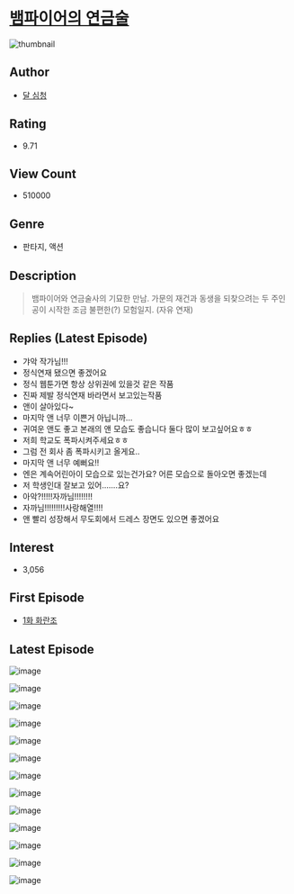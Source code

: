 # [뱀파이어의 연금술](https://comic.naver.com/bestChallenge/list?titleId=789786)
![thumbnail](https://image-comic.pstatic.net/user_contents_data/challenge_comic/2023/04/17/353365/upload_3775766047868806246_480x623.jpeg)

## Author
- [달 심청](https://comic.naver.com/artistTitle?id=353365)

## Rating
- 9.71

## View Count
- 510000

## Genre
- 판타지, 액션

## Description
> 뱀파이어와 연금술사의 기묘한 만남. 가문의 재건과 동생을 되찾으려는 두 주인공이 시작한 조금 불편한(?) 모험일지. (자유 연재)

## Replies (Latest Episode)
- 갸악 작가님!!!
- 정식연재 됐으면 좋겠어요
- 정식 웹툰가면 항상 상위권에 있을것 같은 작품
- 진짜 제발 정식연재 바라면서 보고있는작품
- 앤이 살아있다~
- 마지막 앤 너무 이쁜거 아닙니까...
- 귀여운 앤도 좋고 본래의 앤 모습도 좋습니다 둘다 많이 보고싶어요ㅎㅎ
- 저희 학교도 폭파시켜주세요ㅎㅎ
- 그럼 전 회사 좀 폭파시키고 올게요..
- 마지막 앤 너무 예뻐요!!
- 엔은 계속어린아이 모습으로 있는건가요? 어른 모습으로 돌아오면 좋겠는데
- 저 학생인대 잘보고 있어.......요?
- 아악?!!!!!자까님!!!!!!!!
- 자까님!!!!!!!!!사랑해열!!!!
- 앤 빨리 성장해서 무도회에서 드레스 장면도 있으면 좋겠어요

## Interest
- 3,056

## First Episode
- [1화 화란조](https://comic.naver.com/bestChallenge/detail?titleId=789786&no=1)

## Latest Episode
![image](https://image-comic.pstatic.net/user_contents_data/challenge_comic/2023/05/10/353365/upload_4049411410867873379.jpeg)

![image](https://image-comic.pstatic.net/user_contents_data/challenge_comic/2023/05/10/353365/upload_7221579594647811427.jpeg)

![image](https://image-comic.pstatic.net/user_contents_data/challenge_comic/2023/05/10/353365/upload_3474920077180351589.jpeg)

![image](https://image-comic.pstatic.net/user_contents_data/challenge_comic/2023/05/10/353365/upload_3774404853231674169.jpeg)

![image](https://image-comic.pstatic.net/user_contents_data/challenge_comic/2023/05/10/353365/upload_4121698777066517857.jpeg)

![image](https://image-comic.pstatic.net/user_contents_data/challenge_comic/2023/05/10/353365/upload_7004612793206072163.jpeg)

![image](https://image-comic.pstatic.net/user_contents_data/challenge_comic/2023/05/10/353365/upload_7005125144217008184.jpeg)

![image](https://image-comic.pstatic.net/user_contents_data/challenge_comic/2023/05/10/353365/upload_7075547773071090786.jpeg)

![image](https://image-comic.pstatic.net/user_contents_data/challenge_comic/2023/05/10/353365/upload_3691036577961894966.jpeg)

![image](https://image-comic.pstatic.net/user_contents_data/challenge_comic/2023/05/10/353365/upload_7221019947541084260.jpeg)

![image](https://image-comic.pstatic.net/user_contents_data/challenge_comic/2023/05/10/353365/upload_7003436298587497264.jpeg)

![image](https://image-comic.pstatic.net/user_contents_data/challenge_comic/2023/05/10/353365/upload_3703196089968572471.jpeg)

![image](https://image-comic.pstatic.net/user_contents_data/challenge_comic/2023/05/10/353365/upload_7075492982173165111.jpeg)
